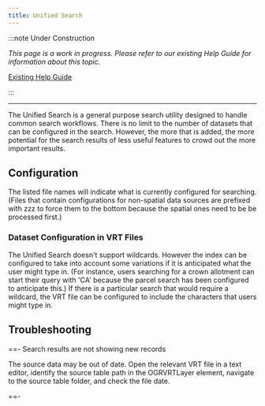 ```yaml
---
title: Unified Search
---
```


:::note Under Construction

*This page is a work in progress. Please refer to our existing Help Guide for information about this topic.*

[Existing Help Guide](https://help.pozi.com/)

:::

---

The Unified Search is a general purpose search utility designed to handle common search workflows. There is no limit to the number of datasets that can be configured in the search. However, the more that is added, the more potential for the search results of less useful features to crowd out the more important results.

## Configuration

The listed file names will indicate what is currently configured for searching. (Files that contain configurations for non-spatial data sources are prefixed with zzz to force them to the bottom because the spatial ones need to be be processed first.)

### Dataset Configuration in VRT Files

The Unified Search doesn't support wildcards. However the index can be configured to take into account some variations if it is anticipated what the user might type in. (For instance, users searching for a crown allotment can start their query with 'CA' because the parcel search has been configured to anticipate this.) If there is a particular search that would require a wildcard, the VRT file can be configured to include the characters that users might type in.

## Troubleshooting

==- Search results are not showing new records

  The source data may be out of date. Open the relevant VRT file in a text editor, identify the source table path in the OGRVRTLayer element, navigate to the source table folder, and check the file date.

==-
